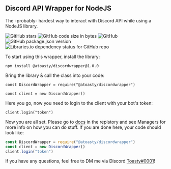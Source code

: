 ## Discord API Wrapper for NodeJS
The -probably- hardest way to interact with Discord API while using a NodeJS library.

![GitHub stars](https://img.shields.io/github/stars/atoasty/discordwrapper)
![GitHub code size in bytes](https://img.shields.io/github/languages/code-size/atoasty/discordwrapper)
![GitHub](https://img.shields.io/github/license/atoasty/discordwrapper)
![GitHub package.json version](https://img.shields.io/github/package-json/v/atoasty/discordwrapper)
![Libraries.io dependency status for GitHub repo](https://img.shields.io/librariesio/github/atoasty/discordwrapper)

To start using this wrapper, install the library:

`npm install @atoasty/discordwrapper@1.0.0`


Bring the library & call the class into your code:


`const DiscordWrapper = require("@atoasty/discordwrapper")`

`const client = new DiscordWrapper()`

Here you go, now you need to login to the client with your bot's token:

`client.login("token")`

Now you are all set. Please go to [docs](https://github.com/atoasty/discordwrapper/tree/master/docs/Managers) in the repistory and see Managers for more info on how you can do stuff. If you are done here, your code should look like:

```js
const DiscordWrapper = require("@atoasty/discordwrapper")
const client = new DiscordWrapper()
client.login("token")
```

If you have any questions, feel free to DM me via Discord [Toasty#0001](https://discord.com/users/478307244509888532)!

